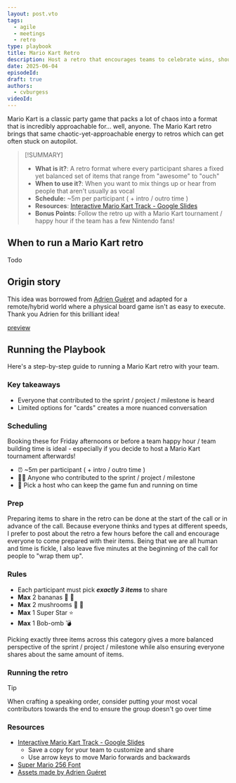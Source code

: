 ```yaml
---
layout: post.vto
tags:
  - agile
  - meetings
  - retro
type: playbook
title: Mario Kart Retro
description: Host a retro that encourages teams to celebrate wins, shout out teammates, and share the spotlight. It's also just plain fun, and we could all use a little more fun, right?
date: 2025-06-04
episodeId:
draft: true
authors:
  - cvburgess
videoId:
---
```


Mario Kart is a classic party game that packs a lot of chaos into a format that
is incredibly approachable for... well, anyone. The Mario Kart retro brings that
same chaotic-yet-approachable energy to retros which can get often stuck on
autopilot.

> [!SUMMARY]
>
> - **What is it?**: A retro format where every participant shares a fixed yet
>   balanced set of items that range from "awesome" to "ouch"
> - **When to use it?**: When you want to mix things up or hear from people that
>   aren't usually as vocal
> - **Schedule:** ~5m per participant ( + intro / outro time )
> - **Resources**:
>   [Interactive Mario Kart Track - Google Slides](https://docs.google.com/presentation/d/1YSm2FklYF_9tB1NNoJQeDGWI7N6rYNcjVmpedCvAmvw/edit?usp=sharing)
> - **Bonus Points**: Follow the retro up with a Mario Kart tournament / happy
>   hour if the team has a few Nintendo fans!

## When to run a Mario Kart retro

Todo

## Origin story

This idea was borrowed from [Adrien Guéret](https://medium.com/@adriengueret)
and adapted for a remote/hybrid world where a physical board game isn't as easy
to execute. Thank you Adrien for this brilliant idea!

[preview](https://medium.com/openclassrooms-product-design-and-engineering/agile-retrospective-welcome-to-mario-kart-5fc47da51052)

## Running the Playbook

Here's a step-by-step guide to running a Mario Kart retro with your team.

### Key takeaways

- Everyone that contributed to the sprint / project / milestone is heard
- Limited options for "cards" creates a more nuanced conversation

### Scheduling

Booking these for Friday afternoons or before a team happy hour / team building
time is ideal - especially if you decide to host a Mario Kart tournament
afterwards!

- ⏰ ~5m per participant ( + intro / outro time )
- 👩‍💻 Anyone who contributed to the sprint / project / milestone
- 🎤 Pick a host who can keep the game fun and running on time

### Prep

Preparing items to share in the retro can be done at the start of the call or in
advance of the call. Because everyone thinks and types at different speeds, I
prefer to post about the retro a few hours before the call and encourage
everyone to come prepared with their items. Being that we are all human and time
is fickle, I also leave five minutes at the beginning of the call for people to
"wrap them up".

### Rules

- Each participant must pick **_exactly 3 items_** to share
- **Max** 2 bananas 🍌 🍌
- **Max** 2 mushrooms 🍄 🍄
- **Max** 1 Super Star ⭐
- **Max** 1 Bob-omb 💣

Picking exactly three items across this category gives a more balanced
perspective of the sprint / project / milestone while also ensuring everyone
shares about the same amount of items.

### Running the retro

> [!TIP]
>
> When crafting a speaking order, consider putting your most vocal contributors
> towards the end to ensure the group doesn't go over time

### Resources

- [Interactive Mario Kart Track - Google Slides](https://docs.google.com/presentation/d/1YSm2FklYF_9tB1NNoJQeDGWI7N6rYNcjVmpedCvAmvw/edit?usp=sharing)
  - Save a copy for your team to customize and share
  - Use arrow keys to move Mario forwards and backwards
- [Super Mario 256 Font](https://www.dafont.com/fr/super-mario-256.font)
- [Assets made by Adrien Guéret](https://static.oc-static.com/tech-blog/retro-mario-kart/resources.zip)
